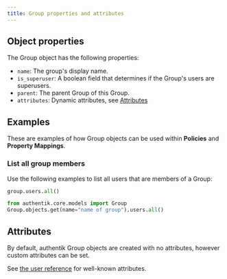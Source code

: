 ```yaml
---
title: Group properties and attributes
---
```


## Object properties

The Group object has the following properties:

- `name`: The group's display name.
- `is_superuser`: A boolean field that determines if the Group's users are superusers.
- `parent`: The parent Group of this Group.
- `attributes`: Dynamic attributes, see [Attributes](#attributes)

## Examples

These are examples of how Group objects can be used within **Policies** and **Property Mappings**.

### List all group members

Use the following examples to list all users that are members of a Group:

```python title="Get all members of a Group object"
group.users.all()
```

```python title="Define a Group object based on name and get all of its members"
from authentik.core.models import Group
Group.objects.get(name="name of group").users.all()
```

## Attributes

By default, authentik Group objects are created with no attributes, however custom attributes can be set.

See [the user reference](../user/user_ref.mdx#attributes) for well-known attributes.

